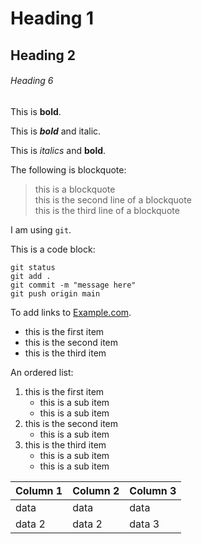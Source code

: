 # Heading 1

## Heading 2

###### Heading 6

This is **bold**.

This is ***bold*** and italic.

This is *italics* and **bold**.

The following is blockquote:

> this is a blockquote  
> this is the second line of a blockquote  
> this is the third line of a blockquote

I am using `git`.

This is a code block:

```
git status
git add .
git commit -m "message here"
git push origin main
```

To add links to [Example.com](https://www.example.com).

* this is the first item
* this is the second item
* this is the third item

An ordered list:

1. this is the first item
	- this is a sub item
	- this is a sub item
1. this is the second item
	- this is a sub item
1. this is the third item
	- this is a sub item
	- this is a sub item

| Column 1 | Column 2 | Column 3 |
|----------|----------|----------|
| data	   | data     | data     |
| data 2   | data 2   | data 3   |

